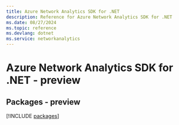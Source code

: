 ```yaml
---
title: Azure Network Analytics SDK for .NET
description: Reference for Azure Network Analytics SDK for .NET
ms.date: 08/27/2024
ms.topic: reference
ms.devlang: dotnet
ms.service: networkanalytics
---
```

# Azure Network Analytics SDK for .NET - preview
## Packages - preview
[!INCLUDE [packages](network-analytics-index.md)]